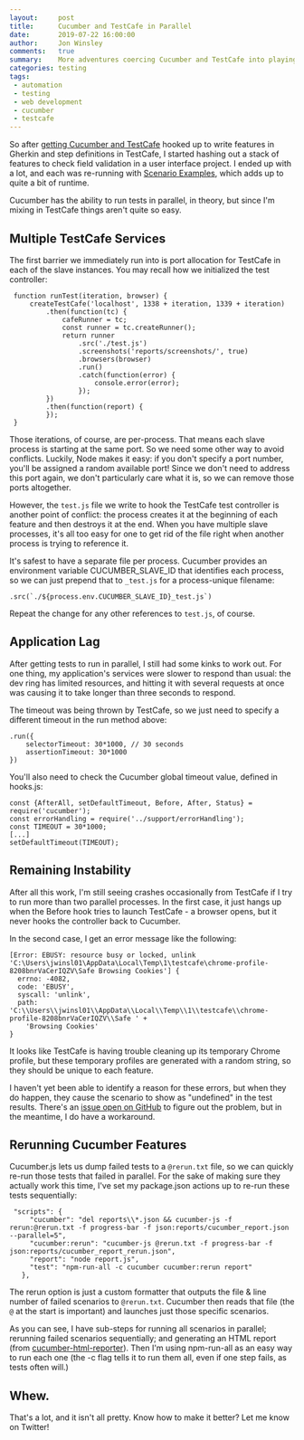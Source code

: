 ```yaml
---
layout:     post
title:      Cucumber and TestCafe in Parallel
date:       2019-07-22 16:00:00
author:     Jon Winsley
comments:   true
summary:    More adventures coercing Cucumber and TestCafe into playing nicely - in parallel this time!
categories: testing
tags:
 - automation
 - testing
 - web development
 - cucumber
 - testcafe
---
```


So after [getting Cucumber and TestCafe](https://www.jonwinsley.com/testing/2019/07/15/cucumber-and-testcafe/) hooked up to write features in Gherkin and step definitions in TestCafe, I started hashing out a stack of features to check field validation in a user interface project. I ended up with a lot, and each was re-running with [Scenario Examples](https://cucumber.io/docs/gherkin/reference/#example), which adds up to quite a bit of runtime.

Cucumber has the ability to run tests in parallel, in theory, but since I'm mixing in TestCafe things aren't quite so easy.

## Multiple TestCafe Services

The first barrier we immediately run into is port allocation for TestCafe in each of the slave instances. You may recall how we initialized the test controller:


     function runTest(iteration, browser) {
         createTestCafe('localhost', 1338 + iteration, 1339 + iteration)
             .then(function(tc) {
                 cafeRunner = tc;
                 const runner = tc.createRunner();
                 return runner
                     .src('./test.js')
                     .screenshots('reports/screenshots/', true)
                     .browsers(browser)
                     .run()
                     .catch(function(error) {
                         console.error(error);
                     });
             })
             .then(function(report) {
             });
     }

Those iterations, of course, are per-process. That means each slave process is starting at the same port. So we need some other way to avoid conflicts. Luckily, Node makes it easy: if you don't specify a port number, you'll be assigned a random available port! Since we don't need to address this port again, we don't particularly care what it is, so we can remove those ports altogether.

However, the `test.js` file we write to hook the TestCafe test controller is another point of conflict: the process creates it at the beginning of each feature and then destroys it at the end. When you have multiple slave processes, it's all too easy for one to get rid of the file right when another process is trying to reference it. 

It's safest to have a separate file per process. Cucumber provides an environment variable CUCUMBER_SLAVE_ID that identifies each process, so we can just prepend that to `_test.js` for a process-unique filename:

    .src(`./${process.env.CUCUMBER_SLAVE_ID}_test.js`)

Repeat the change for any other references to `test.js`, of course.

## Application Lag

After getting tests to run in parallel, I still had some kinks to work out. For one thing, my application's services were slower to respond than usual: the dev ring has limited resources, and hitting it with several requests at once was causing it to take longer than three seconds to respond. 

The timeout was being thrown by TestCafe, so we just need to specify a different timeout in the run method above:

    .run({
        selectorTimeout: 30*1000, // 30 seconds
        assertionTimeout: 30*1000
    })

You'll also need to check the Cucumber global timeout value, defined in hooks.js:

    const {AfterAll, setDefaultTimeout, Before, After, Status} = require('cucumber');
    const errorHandling = require('../support/errorHandling');
    const TIMEOUT = 30*1000;
    [...]
    setDefaultTimeout(TIMEOUT);

## Remaining Instability

After all this work, I'm still seeing crashes occasionally from TestCafe if I try to run more than two parallel processes. In the first case, it just hangs up when the Before hook tries to launch TestCafe - a browser opens, but it never hooks the controller back to Cucumber.

In the second case, I get an error message like the following:

    [Error: EBUSY: resource busy or locked, unlink 'C:\Users\jwinsl01\AppData\Local\Temp\1\testcafe\chrome-profile-8208bnrVaCerIQZV\Safe Browsing Cookies'] {
      errno: -4082,
      code: 'EBUSY',
      syscall: 'unlink',
      path: 'C:\\Users\\jwinsl01\\AppData\\Local\\Temp\\1\\testcafe\\chrome-profile-8208bnrVaCerIQZV\\Safe ' +
        'Browsing Cookies'
    }

It looks like TestCafe is having trouble cleaning up its temporary Chrome profile, but these temporary profiles are generated with a random string, so they should be unique to each feature. 

I haven't yet been able to identify a reason for these errors, but when they do happen, they cause the scenario to show as "undefined" in the test results. There's an [issue open on GitHub](https://github.com/rquellh/testcafe-cucumber/issues/27) to figure out the problem, but in the meantime, I do have a workaround.

## Rerunning Cucumber Features

Cucumber.js lets us dump failed tests to a `@rerun.txt` file, so we can quickly re-run those tests that failed in parallel. For the sake of making sure they actually work this time, I've set my package.json actions up to re-run these tests sequentially:

     "scripts": {
         "cucumber": "del reports\\*.json && cucumber-js -f rerun:@rerun.txt -f progress-bar -f json:reports/cucumber_report.json --parallel=5",
         "cucumber:rerun": "cucumber-js @rerun.txt -f progress-bar -f json:reports/cucumber_report_rerun.json",
         "report": "node report.js",
         "test": "npm-run-all -c cucumber cucumber:rerun report"
       },

The rerun option is just a custom formatter that outputs the file & line number of failed scenarios to `@rerun.txt`. Cucumber then reads that file (the `@` at the start is important) and launches just those specific scenarios.

As you can see, I have sub-steps for running all scenarios in parallel; rerunning failed scenarios sequentially; and generating an HTML report (from [cucumber-html-reporter](https://github.com/gkushang/cucumber-html-reporter)). Then I'm using npm-run-all as an easy way to run each one (the -c flag tells it to run them all, even if one step fails, as tests often will.)

## Whew.

That's a lot, and it isn't all pretty. Know how to make it better? Let me know on Twitter!

